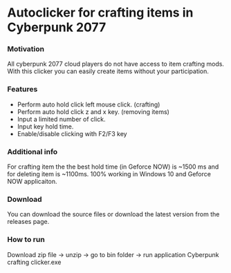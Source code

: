 # Autoclicker for crafting items in Cyberpunk 2077

### Motivation
All cyberpunk 2077 cloud players do not have access to item crafting mods. With this clicker you can easily create items without your participation.

### Features
* Perform auto hold click left mouse click. (crafting)
* Perform auto hold click z and x key. (removing items)
* Input a limited number of click.
* Input key hold time.
* Enable/disable clicking with F2/F3 key

### Additional info
For crafting item the the best hold time (in Geforce NOW) is ~1500 ms and for deleting item is ~1100ms.
100% working in Windows 10 and Geforce NOW applicaiton.

### Download
You can download the source files or download the latest version from the releases page.

### How to run
Download zip file -> unzip -> go to bin folder -> run application Cyberpunk crafting clicker.exe

